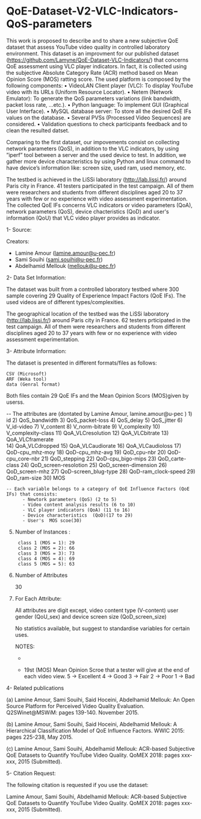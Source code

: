 # QoE-Dataset-V2-VLC-Indicators-QoS-parameters

This work is proposed to describe and to share a new subjective QoE dataset that assess YouTube video quality in controlled
laboratory environment. This dataset is an improvment for our published dataset (https://github.com/Lamyne/QoE-Dataset-VLC-Indicators/) that concerns QoE assessment using VLC player indicators. In fact, it is collected using the subjective Absolute Category Rate (ACR) method based on Mean Opinion Score (MOS) ratting score. The used platform is composed by the following components:
• VideoLAN  Client  player  (VLC):  To  display  YouTube video with its URLs (Uniform Resource Locator).
• Netem (Network Emulator): To generate the QoS parameters variations (link bandwidth, packet loss rate, ...etc.).
• Python  language:  To  implement  GUI  (Graphical  User Interface).
• MySQL database server: To store all the desired QoE IFs values on the database.
• Several PVSs (Processed Video Sequences) are considered.
• Validation questions to check participants feedback and to clean the resulted datset.


Comparing to the first dataset, our impovements consist on collecting network parameters (QoS), in addition to the VLC indicators, by  using ”iperf” tool between  a server  and  the  used  device  to  test. In addition, we gather more device  characteristics by using  Python  and  linux command to have device’s information like: screen size, used ram, used memory, etc.



The testbed is achieved in the LiSSi laboratory (http://lab.lissi.fr/) around Paris city in France. 41 testers participated in the test campaign. All of them were researchers and students from different disciplines aged 20 to 37 years with few or no experience with video assessment experimentation. The collected QoE IFs concerns  VLC indicators or video parameters (QoA), network parameters (QoS), device chacteristics (QoD) and user's information (QoU) that VLC video player provides as indicator.





1- Source:

Creators: 
- Lamine Amour (lamine.amour@u-pec.fr) 
- Sami Souihi (sami.souihi@u-pec.fr) 
- Abdelhamid Mellouk (mellouk@u-pec.fr)

2- Data Set Information:

The dataset was built from a controlled laboratory testbed where 300 sample covering 29 Quality of Experience Impact Factors (QoE IFs). 
The used videos are of different types/complexities.

The geographical location of the testbed was the LiSSi laboratory (http://lab.lissi.fr/) around Paris city in France. 62 testers 
prticipated in the test campaign. All of them were researchers and students from different disciplines aged 20 to 37 years with
few or no experience with video assessment experimentation.

3- Attribute Information:

The dataset is presented in different formats/files as follows:

    CSV (Microsoft)
    ARF (Weka tool)
    data (Genral format)

Both files contain 29 QoE IFs and the Mean Opinion Scors (MOS)given by userss. 

 -- The attributes are (dontated by Lamine Amour, 
	lamine.amour@u-pec )
 	1)  id
	2)  QoS_bandwidth
	3)  QoS_packet-loss
	4)  QoS_delay
	5)  QoS_jitter
	6)  V_id-video
	7)  V_content
	8)  V_norm-bitrate
	9)  V_complexity
	10) V_complexity-class
	11) QoA_VLCresolution
 	12) QoA_VLCbitrate
	13) QoA_VLCframerate  
 	14) QoA_VLCdropped
	15) QoA_VLCaudiorate
 	16) QoA_VLCaudioloss
 	17) QoD-cpu_mhz-moy
	18) QoD-cpu_mhz-avg 
	19) QoD_cpu-nbr
	20) QoD-cpu_core-nbr
 	21) QoD_stepping
	22) QoD-cpu_bigo-mips
	23) QoD_carte-class
	24) QoD_screen-resolotion
	25) QoD_screen-dimension
	26) QoD_screen-mhz
	27) QoD-screen_blug-type
	28) QoD-ram_clock-speed
	29) QoD_ram-size
     30) MOS
	
	-- Each variable belongs to a category of QoE Influence Factors (QoE IFs) that consists:
	      - Newtork parameters (QoS) (2 to 5)
		  - Video content analysis results (6 to 10)
	      - VLC player indicators (QoA) (11 to 16)
		  - Device characteristics  (QoD)(17 to 29)
          - User's 	MOS scoe(30)		  
             
5. Number of Instances : 

      	class 1 (MOS = 1): 29  
		class 2 (MOS = 2): 66
		class 3 (MOS = 3): 73
		class 4 (MOS = 4): 69
		class 5 (MOS = 5): 63

6. Number of Attributes 
	
	30

7. For Each Attribute:

	All attributes are digit except, video content type (V-content)  user gender (QoU_sex) and 
	device screen size (QoD_screen_size)
	
	No statistics available, but suggest to standardise
	variables for certain uses. 

	NOTES: 
      
	  - 		  
		  
	  
	  - 19st (MOS) Mean Opinion Scroe that a tester will give at the end of each video view.
		   5 -> Excellent
		   4 -> Good
		   3 -> Fair
		   2 -> Poor
		   1 -> Bad

4- Related publications

(a) Lamine Amour, Sami Souihi, Said Hoceini, Abdelhamid Mellouk: An Open Source Platform for Perceived Video Quality Evaluation.
Q2SWinet@MSWiM: pages 139-140. November 2015.

(b) Lamine Amour, Sami Souihi, Said Hoceini, Abdelhamid Mellouk: A Hierarchical Classification Model of QoE Influence Factors. 
WWIC 2015: pages 225-238, May 2015.

(c) Lamine Amour, Sami Souihi, Abdelhamid Mellouk: ACR-based Subjective QoE Datasets to Quantify YouTube Video Quality. 
QoMEX 2018: pages xxx-xxx, 2015 (Submitted).

5- Citation Request:

The following citation is requested if you use the dataset:

Lamine Amour, Sami Souihi, Abdelhamid Mellouk: ACR-based Subjective QoE Datasets to Quantify YouTube Video Quality.
QoMEX 2018: pages xxx-xxx, 2015 (Submitted).
